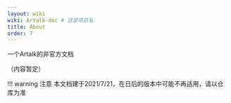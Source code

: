 ```yaml
---
layout: wiki
wiki: Artalk-doc # 这是项目名
title: About
order: 7
---
```


一个Artalk的非官方文档

（内容暂定）

!!! warning 注意
​    本文档建于2021/7/21，在日后的版本中可能不再适用，请以仓库为准

